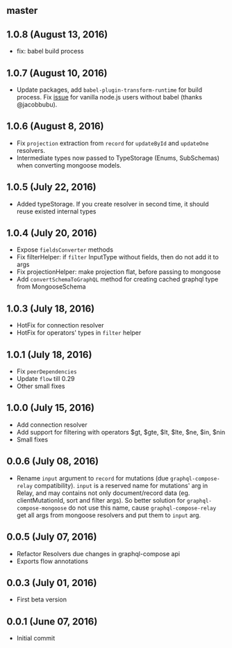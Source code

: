 ## master

## 1.0.8 (August 13, 2016)
- fix: babel build process

## 1.0.7 (August 10, 2016)
- Update packages, add `babel-plugin-transform-runtime` for build process. Fix [issue](https://github.com/nodkz/graphql-compose-connection/issues/2) for vanilla node.js users without babel (thanks @jacobbubu).

## 1.0.6 (August 8, 2016)
- Fix `projection` extraction from `record` for `updateById` and `updateOne` resolvers.
- Intermediate types now passed to TypeStorage (Enums, SubSchemas) when converting mongoose models.

## 1.0.5 (July 22, 2016)
- Added typeStorage. If you create resolver in second time, it should reuse existed internal types

## 1.0.4 (July 20, 2016)
* Expose `fieldsConverter` methods
* Fix filterHelper: if `filter` InputType without fields, then do not add it to args
* Fix projectionHelper: make projection flat, before passing to mongoose
* Add `convertSchemaToGraphQL` method for creating cached graphql type from MongooseSchema

## 1.0.3 (July 18, 2016)
* HotFix for connection resolver
* HotFix for operators' types in `filter` helper

## 1.0.1 (July 18, 2016)
* Fix `peerDependencies`
* Update `flow` till 0.29
* Other small fixes

## 1.0.0 (July 15, 2016)
* Add connection resolver
* Add support for filtering with operators $gt, $gte, $lt, $lte, $ne, $in, $nin
* Small fixes

## 0.0.6 (July 08, 2016)
* Rename `input` argument to `record` for mutations (due `graphql-compose-relay` compatibility).
`input` is a reserved name for mutations' arg in Relay, and may contains not only document/record data (eg. clientMutationId, sort and filter args). So better solution for `graphql-compose-mongoose` do not use this name, cause `graphql-compose-relay` get all args from mongoose resolvers and put them to `input` arg.

## 0.0.5 (July 07, 2016)
* Refactor Resolvers due changes in graphql-compose api
* Exports flow annotations

## 0.0.3 (July 01, 2016)
* First beta version

## 0.0.1 (June 07, 2016)
* Initial commit
